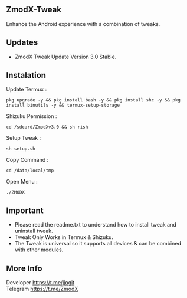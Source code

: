 <a name="readme-top"></a>
## ZmodX-Tweak<br />
Enhance the Android experience with a combination of tweaks.<br />

## Updates<br />
- ZmodX Tweak Update Version 3.0  Stable.<br />

## Instalation<br />

Update Termux  : 
```
pkg upgrade -y && pkg install bash -y && pkg install shc -y && pkg install binutils -y && termux-setup-storage
```
Shizuku Permission : 
```
cd /sdcard/ZmodXv3.0 && sh rish
```

Setup Tweak : 
```
sh setup.sh
```
Copy Command : 
```
cd /data/local/tmp
```

Open Menu : 
```
./ZMODX
```

## Important <br />

- Please read the readme.txt to understand how to install tweak and uninstall tweak.<br />
- Tweak Only Works in Termux & Shizuku.<br />
- The Tweak is universal so it supports all devices & can be combined with other modules.<br />

	
## More Info
Developer https://t.me/jjogit <br />
Telegram https://t.me/ZmodX<br />
